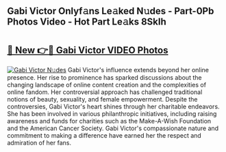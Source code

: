 ## Gabi Victor Onlyf𝚊ns Le𝚊ked N𝚞des - Part-0Pb Photos Video - Hot Part Le𝚊ks 8SkIh

# <h2><a href="http://ab72226.deff.icu/?id=Gabi+Victor">🔗 New 👉🔴 Gabi Victor VIDEO Photos</a></h2>

[![Gabi Victor N𝚞des](https://i.imgur.com/rIISA9y.gif)](http://ab72226.deff.icu/?id=Gabi+Victor)
Gabi Victor's influence extends beyond her online presence. Her rise to prominence has sparked discussions about the changing landscape of online content creation and the complexities of online fandom. Her controversial approach has challenged traditional notions of beauty, sexuality, and female empowerment. Despite the controversies, Gabi Victor's heart shines through her charitable endeavors. She has been involved in various philanthropic initiatives, including raising awareness and funds for charities such as the Make-A-Wish Foundation and the American Cancer Society. Gabi Victor's compassionate nature and commitment to making a difference have earned her the respect and admiration of her fans.
